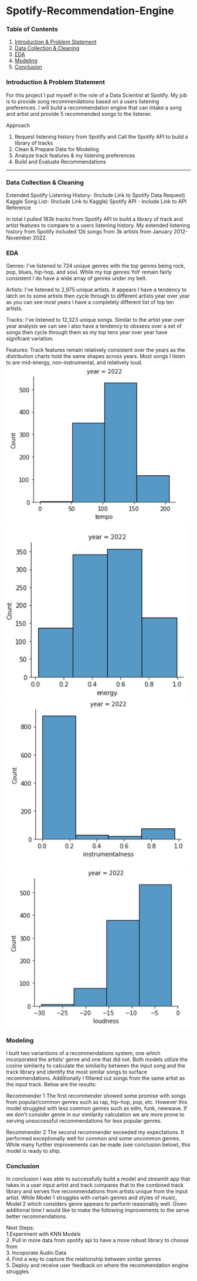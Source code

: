# Spotify-Recommendation-Engine

### Table of Contents
1) [Introduction & Problem Statement](#introduction-&-problem-statement)
2) [Data Collection & Cleaning](#data-collection-&-cleaning)
3) [EDA](#EDA)
4) [Modeling](#Modeling)
5) [Conclusion](#Conclusion)


### Introduction & Problem Statement 
For this project I put myself in the role of a Data Scientist at Spotify. My job is to provide song recommendations based on a users listening preferences. I will build a recommendation engine that can intake a song and artist and provide 5 recommended songs to the listener.

Approach
1. Request listening history from Spotify and Call the Spotify API to build a library of tracks 
2. Clean & Prepare Data for Modeling
3. Analyze track features & my listening preferences  
4. Build and Evaluate Recommendations
---

### Data Collection & Cleaning
Extended Spotify Listening History- (Include Link to Spotify Data Request)
Kaggle Song List- (Include Link to Kaggle)
Spotify API - Include Link to API Reference

In total I pulled 183k tracks from Spotify API to build a library of track and artist features to compare to a users listening history. My extended listening history from Spotify included 12k songs from 3k artists from January 2012- November 2022.

### EDA
Genres: I've listened to 724 unique genres with the top genres being rock, pop, blues, hip-hop, and soul. While my top genres YoY remain fairly consistent I do have a wide array of genres under my belt.

Artists: I've listened to 2,975 unique artists. It appears I have a tendency to latch on to some artists then cycle through to different artists year over year as you can see most years I have a completely different list of top ten artists.

Tracks: I've listened to 12,323 unique songs. Similar to the artist year over year analysis we can see I also have a tendency to obssess over a set of songs then cycle through them as my top tens year over year have signifcant variation.

Features: Track features remain relatively consistent over the years as the distribution charts hold the same shapes across years. Most songs I listen to are mid-energy, non-instrumental, and relatively loud.
![Tempo](./images/tempo.JPG) ![Energy](./images/Energy.JPG) 
![Instrumental](./images/instrumentalness.JPG) ![Loudness](./images/loudness.JPG)


### Modeling
I built two variantions of a recommendations system, one which incorporated the artists' genre and one that did not. Both models utilize the cosine similarity to calculate the similarity between the input song and the track library and identify the most similar songs to surface recommendations. Additionally I filtered out songs from the same artist as the input track. Below are the results:

Recommender 1
The first recommender showed some promise with songs from popular/common genres such as rap, hip-hop, pop, etc. However this model struggled with less common genres such as edm, funk, newwave. If we don't consider genre in our similarity calculation we are more prone to serving unsuccessful recommendations for less popular genres.

Recommender 2
The second recommender exceeded my expectations. It performed exceptionally well for common and some uncommon genres. While many further improvements can be made (see conclusion below), this model is ready to ship.

### Conclusion
In conclusion I was able to successfully build a model and streamlit app that takes in a user input artist and track compares that to the combined track library and serves five recommendations from artists unique from the input artist. While Model 1 struggles with certain genres and styles of music, Model 2 which considers genre appears to perform reasonably well. Given additional time I would like to make the following improvements to the serve better recommendations.

Next Steps:
<br>1.Experiment with KNN Models
<br>2. Pull in more data from spotify api to have a more robust library to choose from
<br>3. Incoporate Audio Data
<br>4. Find a way to capture the relationship between similar genres
<br>5. Deploy and receive user feedback on where the recommendation engine struggles